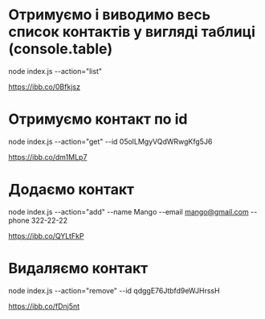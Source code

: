 # Отримуємо і виводимо весь список контактів у вигляді таблиці (console.table)

node index.js --action="list"

https://ibb.co/0Bfkjsz

# Отримуємо контакт по id

node index.js --action="get" --id 05olLMgyVQdWRwgKfg5J6

https://ibb.co/dm1MLp7

# Додаємо контакт

node index.js --action="add" --name Mango --email mango@gmail.com --phone 322-22-22

https://ibb.co/QYLtFkP

# Видаляємо контакт

node index.js --action="remove" --id qdggE76Jtbfd9eWJHrssH

https://ibb.co/fDnj5nt
